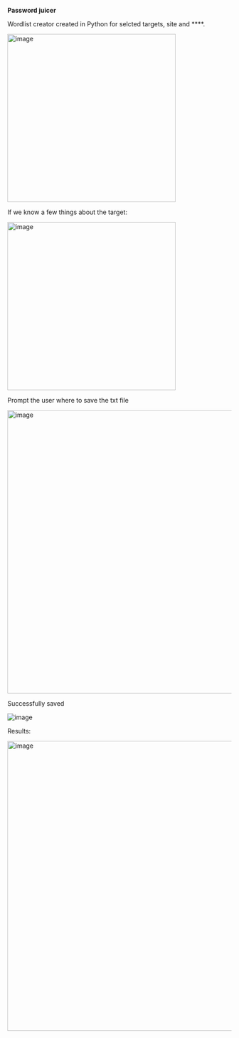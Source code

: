 **Password juicer**

Wordlist creator created in Python for selcted targets, site and ****. 

<img width="378" alt="image" src="https://github.com/user-attachments/assets/a0e7dda8-4868-425f-8b13-4e436f864ed3">


If we know a few things about the target:



<img width="378" alt="image" src="https://github.com/user-attachments/assets/e4e83e59-d48c-4954-bb4c-4bd4576523ec">


Prompt the user where to save the txt file


<img width="637" alt="image" src="https://github.com/user-attachments/assets/b64a61df-342e-4922-a3b9-5d14d20b83c1">



Successfully saved


![image](https://github.com/user-attachments/assets/55a29861-3bce-4f4a-9f50-bcc0d8e3e89f)



Results:



<img width="652" alt="image" src="https://github.com/user-attachments/assets/42f90d77-642c-4560-b6c3-71b19e58123d">


















